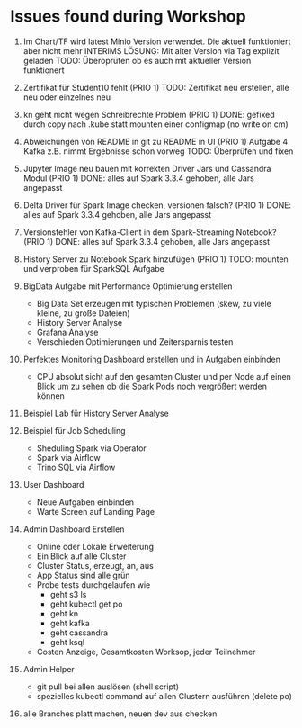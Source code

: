 # Issues found during Workshop

1. Im Chart/TF wird latest Minio Version verwendet. Die aktuell funktioniert aber nicht mehr
   INTERIMS LÖSUNG: Mit alter Version via Tag explizit geladen
   TODO: Überoprüfen ob es auch mit aktueller Version funktionert

2. Zertifikat für Student10 fehlt (PRIO 1)
   TODO: Zertifikat neu erstellen, alle neu oder einzelnes neu

3. kn geht nicht wegen Schreibrechte Problem (PRIO 1)
   DONE: gefixed durch copy nach .kube statt mounten einer configmap (no write on cm)

4. Abweichungen von README in git zu README in UI (PRIO 1)
   Aufgabe 4 Kafka z.B. nimmt Ergebnisse schon vorweg
   TODO: Überprüfen und fixen

5. Jupyter Image neu bauen mit korrekten Driver Jars und Cassandra Modul (PRIO 1)
   DONE: alles auf Spark 3.3.4 gehoben, alle Jars angepasst

6. Delta Driver für Spark Image checken, versionen falsch? (PRIO 1)
   DONE: alles auf Spark 3.3.4 gehoben, alle Jars angepasst

7. Versionsfehler von Kafka-Client in dem Spark-Streaming Notebook? (PRIO 1)
   DONE: alles auf Spark 3.3.4 gehoben, alle Jars angepasst

8. History Server zu Notebook Spark hinzufügen (PRIO 1)
   TODO: mounten und verproben für SparkSQL Aufgabe

9. BigData Aufgabe mit Performance Optimierung erstellen

   - Big Data Set erzeugen mit typischen Problemen (skew, zu viele kleine, zu große Dateien)
   - History Server Analyse
   - Grafana Analyse
   - Verschieden Optimierungen und Zeitersparnis testen

10. Perfektes Monitoring Dashboard erstellen und in Aufgaben einbinden

    - CPU absolut sicht auf den gesamten Cluster und per Node auf einen Blick um zu sehen ob die Spark Pods noch vergrößert werden können

11. Beispiel Lab für History Server Analyse

12. Beispiel für Job Scheduling

    - Sheduling Spark via Operator
    - Spark via Airflow
    - Trino SQL via Airflow

13. User Dashboard

    - Neue Aufgaben einbinden
    - Warte Screen auf Landing Page

14. Admin Dashboard Erstellen

    - Online oder Lokale Erweiterung
    - Ein Blick auf alle Cluster
    - Cluster Status, erzeugt, an, aus
    - App Status sind alle grün
    - Probe tests durchgelaufen wie
      - geht s3 ls
      - geht kubectl get po
      - geht kn
      - geht kafka
      - geht cassandra
      - geht ksql
    - Costen Anzeige, Gesamtkosten Worksop, jeder Teilnehmer

15. Admin Helper

    - git pull bei allen auslösen (shell script)
    - spezielles kubectl command auf allen Clustern ausführen (delete po)

16. alle Branches platt machen, neuen dev aus checken
